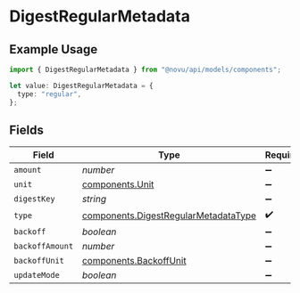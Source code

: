 # DigestRegularMetadata

## Example Usage

```typescript
import { DigestRegularMetadata } from "@novu/api/models/components";

let value: DigestRegularMetadata = {
  type: "regular",
};
```

## Fields

| Field                                                                                        | Type                                                                                         | Required                                                                                     | Description                                                                                  |
| -------------------------------------------------------------------------------------------- | -------------------------------------------------------------------------------------------- | -------------------------------------------------------------------------------------------- | -------------------------------------------------------------------------------------------- |
| `amount`                                                                                     | *number*                                                                                     | :heavy_minus_sign:                                                                           | N/A                                                                                          |
| `unit`                                                                                       | [components.Unit](../../models/components/unit.md)                                           | :heavy_minus_sign:                                                                           | N/A                                                                                          |
| `digestKey`                                                                                  | *string*                                                                                     | :heavy_minus_sign:                                                                           | N/A                                                                                          |
| `type`                                                                                       | [components.DigestRegularMetadataType](../../models/components/digestregularmetadatatype.md) | :heavy_check_mark:                                                                           | N/A                                                                                          |
| `backoff`                                                                                    | *boolean*                                                                                    | :heavy_minus_sign:                                                                           | N/A                                                                                          |
| `backoffAmount`                                                                              | *number*                                                                                     | :heavy_minus_sign:                                                                           | N/A                                                                                          |
| `backoffUnit`                                                                                | [components.BackoffUnit](../../models/components/backoffunit.md)                             | :heavy_minus_sign:                                                                           | N/A                                                                                          |
| `updateMode`                                                                                 | *boolean*                                                                                    | :heavy_minus_sign:                                                                           | N/A                                                                                          |